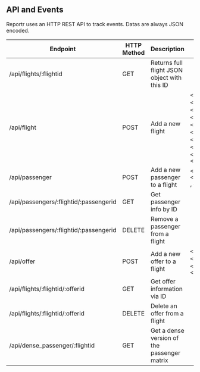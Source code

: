 ## API and Events

Reportr uses an HTTP REST API to track events. Datas are always JSON encoded.

| Endpoint | HTTP Method | Description | Arguments |
| -------- | ----------- | ----------- | --------- |
| /api/flights/:flightid | GET | Returns full flight JSON object with this ID |  |
| /api/flight | POST | Add a new flight | `<string>airline`,`<int>flight_no`,`<string>date`,`<string>from`,`<string>to`,`<string>takeoff`,`<string>landing`,`<string>model`,`<int>first_rows`,`<int>econ_rows`|
| /api/passenger | POST | Add a new passenger to a flight | `<string>flight_id`, `<string>passenger_id` , `<int>row`, `<int>col`|
| /api/passengers/:flightid/:passengerid | GET | Get passenger info by ID | |
| /api/passengers/:flightid/:passengerid | DELETE| Remove a passenger from a flight | |
| /api/offer | POST | Add a new offer to a flight | `<string>to`, `<string>from`, `<string>flight_id`, `<int>price` |
| /api/flights/:flightid/:offerid | GET | Get offer information via ID |  |
| /api/flights/:flightid/:offerid | DELETE | Delete an offer from a flight |  |
| /api/dense_passenger/:flightid| GET | Get a dense version of the passenger matrix |  |
